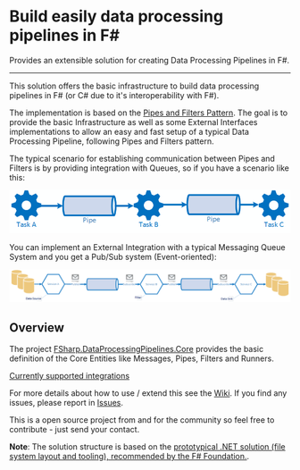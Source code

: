 # Build easily data processing pipelines in F# #
Provides an extensible solution for creating Data Processing Pipelines in F#.

----------

This solution offers the basic infrastructure to build data processing pipelines in F# (or C# due to it's interoperability with F#).

The implementation is based on the [Pipes and Filters Pattern](https://msdn.microsoft.com/en-us/library/dn568100.aspx). The goal is to provide the basic Infrastructure as well as some External Interfaces implementations to allow an easy and fast setup of a typical Data Processing Pipeline, following Pipes and Filters pattern.

The typical scenario for establishing communication between Pipes and Filters is by providing integration with Queues, so if you have a scenario like this:

![](/docs/files/img/pipes-filters01.png)

You can implement an External Integration with a typical Messaging Queue System and you get a Pub/Sub system (Event-oriented):

![](/docs/files/img/pipes-filters02.png)

## Overview ##

The project [FSharp.DataProcessingPipelines.Core](/src/FSharp.DataProcessingPipelines.Core/) provides the basic definition of the Core Entities like Messages, Pipes, Filters and Runners.

[Currently supported integrations](../../wiki/2.-Supported-Integrations/)


For more details about how to use / extend this see the [Wiki](../../wiki/). If you find any issues, please report in [Issues](../../issues/).

This is a open source project from and for the community so feel free to contribute - just send your contact.

**Note**: The solution structure is based on the [prototypical .NET solution (file system layout and tooling), recommended by the F# Foundation.](https://github.com/fsprojects/ProjectScaffold/).
